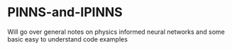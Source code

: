 # PINNS-and-IPINNS
Will go over general notes on physics informed neural networks and some basic easy to understand code examples
